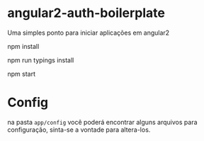 # angular2-auth-boilerplate
Uma simples ponto para iniciar aplicações em angular2

npm install

npm run typings install

npm start

# Config

na pasta `app/config` você poderá encontrar alguns arquivos para configuração, sinta-se a vontade para altera-los.
